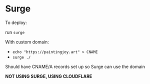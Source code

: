 # Surge

To deploy:

run `surge`

With custom domain:

-   `echo "https://paintingjoy.art" > CNAME`
-   `surge ./`

Should have CNAME/A records set up so Surge can use the domain

**NOT USING SURGE, USING CLOUDFLARE**
